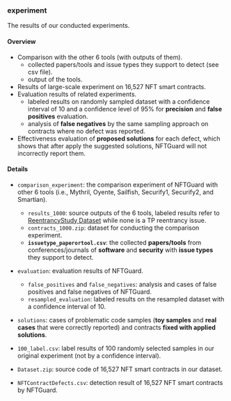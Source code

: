 ### experiment

The results of our conducted experiments.

#### Overview

-   Comparison with the other 6 tools (with outputs of them).
    -   collected papers/tools and issue types they support to detect (see csv file).
    -   output of the tools.
-   Results of large-scale experiment on 16,527 NFT smart contracts.
-   Evaluation results of related experiments.
    -   labeled results on randomly sampled dataset with a confidence interval of 10 and a confidence level of 95% for **precision** and **false positives** evaluation.
    -   analysis of **false negatives** by the same sampling approach on contracts where no defect was reported.
-   Effectiveness evaluation of **proposed solutions** for each defect, which shows that after apply the suggested solutions, NFTGuard will not incorrectly report them.

#### Details

-   `comparison_experiment`: the comparison experiment of NFTGuard with other 6 tools (i.e., Mythril, Oyente, Sailfish, Securify1, Securify2, and Smartian).

    -   `results_1000`: source outputs of the 6 tools, labeled results refer to [ReentrancyStudy Dataset](https://github.com/InPlusLab/ReentrancyStudy-Data/tree/main/reentrant_contracts) while none is a TP reentrancy issue.
    -   `contracts_1000.zip`: dataset for conducting the comparison experiment.
    -   **`issuetype_paperortool.csv`**: the collected **papers/tools** from conferences/journals of **software** and **security** with **issue types** they support to detect.

-   `evaluation`: evaluation results of NFTGuard.

    -   `false_positives` and `false_negatives`: analysis and cases of false positives and false negatives of NFTGuard.
    -   `resampled_evaluation`: labeled results on the resampled dataset with a confidence interval of 10.

-   `solutions`: cases of problematic code samples (**toy samples** and **real cases** that were correctly reported) and contracts **fixed with applied solutions**.
-   `100_label.csv`: label results of 100 randomly selected samples in our original experiment (not by a confidence interval).
-   `Dataset.zip`: source code of 16,527 NFT smart contracts in our dataset.
-   `NFTContractDefects.csv`: detection result of 16,527 NFT smart contracts by NFTGuard.
